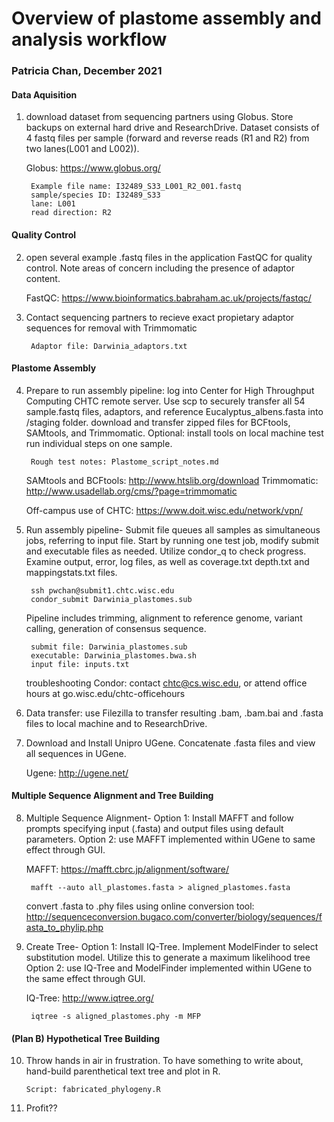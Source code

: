 # Overview of plastome assembly and analysis workflow
### Patricia Chan, December 2021
#### Data Aquisition

1. download dataset from sequencing partners using Globus. Store backups on external hard drive and ResearchDrive. Dataset consists of 4 fastq files per sample (forward and reverse reads (R1 and R2) from two lanes(L001 and L002)). 

    Globus: https://www.globus.org/

        Example file name: I32489_S33_L001_R2_001.fastq
        sample/species ID: I32489_S33
        lane: L001
        read direction: R2

#### Quality Control

2. open several example .fastq files in the application FastQC for quality control. Note areas of concern including the presence of adaptor content.

    FastQC: https://www.bioinformatics.babraham.ac.uk/projects/fastqc/

3. Contact sequencing partners to recieve exact propietary adaptor sequences for removal with Trimmomatic

        Adaptor file: Darwinia_adaptors.txt
#### Plastome Assembly

4. Prepare to run assembly pipeline: log into Center for High Throughput Computing CHTC remote server. Use scp to securely transfer all 54 sample.fastq files, adaptors, and reference Eucalyptus_albens.fasta into /staging folder. download and transfer zipped files for BCFtools, SAMtools, and Trimmomatic. Optional: install tools on local machine test run individual steps on one sample. 

        Rough test notes: Plastome_script_notes.md

    SAMtools and BCFtools: http://www.htslib.org/download
    Trimmomatic: http://www.usadellab.org/cms/?page=trimmomatic

    Off-campus use of CHTC: https://www.doit.wisc.edu/network/vpn/

5. Run assembly pipeline- Submit file queues all samples as simultaneous jobs, referring to input file. Start by running one test job, modify submit and executable files as needed. Utilize condor_q to check progress. Examine output, error, log files, as well as coverage.txt depth.txt and mappingstats.txt files. 

        ssh pwchan@submit1.chtc.wisc.edu
        condor_submit Darwinia_plastomes.sub

    Pipeline includes trimming, alignment to reference genome, variant calling, generation of consensus sequence.

        submit file: Darwinia_plastomes.sub
        executable: Darwinia_plastomes.bwa.sh
        input file: inputs.txt

    troubleshooting Condor: contact chtc@cs.wisc.edu, or attend office hours at go.wisc.edu/chtc-officehours

6. Data transfer: use Filezilla to transfer resulting .bam, .bam.bai and .fasta files to local machine and to ResearchDrive.

7. Download and Install Unipro UGene. Concatenate .fasta files and view all sequences in UGene.

    Ugene: http://ugene.net/
#### Multiple Sequence Alignment and Tree Building

8. Multiple Sequence Alignment- Option 1: Install MAFFT and follow prompts specifying input (.fasta) and output files using default parameters. 
    Option 2: use MAFFT implemented within UGene to same effect through GUI. 

    MAFFT: https://mafft.cbrc.jp/alignment/software/

        mafft --auto all_plastomes.fasta > aligned_plastomes.fasta

    convert .fasta to .phy files using online conversion tool: http://sequenceconversion.bugaco.com/converter/biology/sequences/fasta_to_phylip.php

9. Create Tree- Option 1: Install IQ-Tree. Implement ModelFinder to select substitution model. Utilize this to generate a maximum likelihood tree
    Option 2: use IQ-Tree and ModelFinder implemented within UGene to the same effect through GUI. 

    IQ-Tree: http://www.iqtree.org/

        iqtree -s aligned_plastomes.phy -m MFP
#### (Plan B) Hypothetical Tree Building

10. Throw hands in air in frustration. To have something to write about, hand-build parenthetical text tree and plot in R.

        Script: fabricated_phylogeny.R

11. Profit??